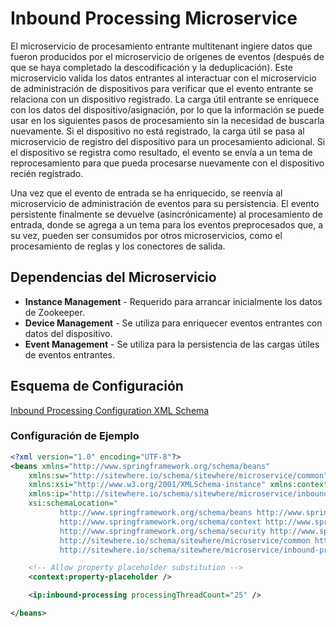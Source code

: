 # Inbound Processing Microservice

El microservicio de procesamiento entrante multitenant ingiere datos que fueron producidos
por el microservicio de orígenes de eventos (después de que se haya completado la descodificación
y la deduplicación). Este microservicio valida los datos entrantes al interactuar con el
microservicio de administración de dispositivos para verificar que el evento entrante se relaciona
con un dispositivo registrado. La carga útil entrante se enriquece con los datos del
dispositivo/asignación, por lo que la información se puede usar en los siguientes pasos de
procesamiento sin la necesidad de buscarla nuevamente. Si el dispositivo no está registrado,
la carga útil se pasa al microservicio de registro del dispositivo para un procesamiento adicional.
Si el dispositivo se registra como resultado, el evento se envía a un tema de reprocesamiento para
que pueda procesarse nuevamente con el dispositivo recién registrado.

Una vez que el evento de entrada se ha enriquecido, se reenvía al microservicio de administración
de eventos para su persistencia. El evento persistente finalmente se devuelve (asincrónicamente)
al procesamiento de entrada, donde se agrega a un tema para los eventos preprocesados que, a su vez,
pueden ser consumidos por otros microservicios, como el procesamiento de reglas y los conectores de
salida.

## Dependencias del Microservicio

- **Instance Management** - Requerido para arrancar inicialmente los datos de Zookeeper.
- **Device Management** - Se utiliza para enriquecer eventos entrantes con datos del dispositivo.
- **Event Management** - Se utiliza para la persistencia de las cargas útiles de eventos entrantes.

## Esquema de Configuración

[Inbound Processing Configuration XML Schema](http://sitewhere.io/schema/sitewhere/microservice/inbound-processing/current/inbound-processing.xsd)

### Configuración de Ejemplo

```xml
<?xml version="1.0" encoding="UTF-8"?>
<beans xmlns="http://www.springframework.org/schema/beans"
	xmlns:sw="http://sitewhere.io/schema/sitewhere/microservice/common"
	xmlns:xsi="http://www.w3.org/2001/XMLSchema-instance" xmlns:context="http://www.springframework.org/schema/context"
	xmlns:ip="http://sitewhere.io/schema/sitewhere/microservice/inbound-processing"
	xsi:schemaLocation="
           http://www.springframework.org/schema/beans http://www.springframework.org/schema/beans/spring-beans-3.1.xsd
           http://www.springframework.org/schema/context http://www.springframework.org/schema/context/spring-context-3.1.xsd
           http://www.springframework.org/schema/security http://www.springframework.org/schema/security/spring-security-3.0.xsd
           http://sitewhere.io/schema/sitewhere/microservice/common http://sitewhere.io/schema/sitewhere/microservice/common/current/microservice-common.xsd
           http://sitewhere.io/schema/sitewhere/microservice/inbound-processing http://sitewhere.io/schema/sitewhere/microservice/inbound-processing/current/inbound-processing.xsd">

	<!-- Allow property placeholder substitution -->
	<context:property-placeholder />

	<ip:inbound-processing processingThreadCount="25" />

</beans>
```
